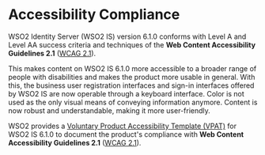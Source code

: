 # Accessibility Compliance

WSO2 Identity Server (WSO2 IS) version 6.1.0 conforms with Level A and Level AA success criteria and techniques of the **Web Content Accessibility Guidelines 2.1** ([WCAG 2.1](https://www.w3.org/WAI/WCAG21/quickref/?showtechniques=111%2C123%2C141%2C143%2C144%2C146%2C1412%2C1413%2C211%2C231%2C243%2C244%2C245%2C246%2C247%2C248%2C249%2C2410%2C251%2C252%2C253%2C254%2C311%2C316%2C321%2C322%2C323%2C324%2C325%2C331%2C332%2C411%2C412%2C1411&currentsidebar=%23col_overview&levels=aaa&technologies=smil%2Cpdf%2Cflash%2Csl)).

This makes content on WSO2 IS 6.1.0 more accessible to a broader range of people with disabilities and makes the product more usable in general. With this, the business user registration interfaces and sign-in interfaces offered by WSO2 IS are now operable through a keyboard interface. Color is not used as the only visual means of conveying information anymore. Content is now robust and understandable, making it more user-friendly.

WSO2 provides a [Voluntary Product Accessibility Template (VPAT)]({{base_path}}/assets/attachments/VPAT-Jan2023-End-User-Portal-IS-6.1.0.pdf) for WSO2 IS 6.1.0 to document the product's compliance with **Web Content Accessibility Guidelines 2.1** ([WCAG 2.1](https://www.w3.org/WAI/WCAG21/quickref/?showtechniques=111%2C123%2C141%2C143%2C144%2C146%2C1412%2C1413%2C211%2C231%2C243%2C244%2C245%2C246%2C247%2C248%2C249%2C2410%2C251%2C252%2C253%2C254%2C311%2C316%2C321%2C322%2C323%2C324%2C325%2C331%2C332%2C411%2C412%2C1411&currentsidebar=%23col_overview&levels=aaa&technologies=smil%2Cpdf%2Cflash%2Csl)).
